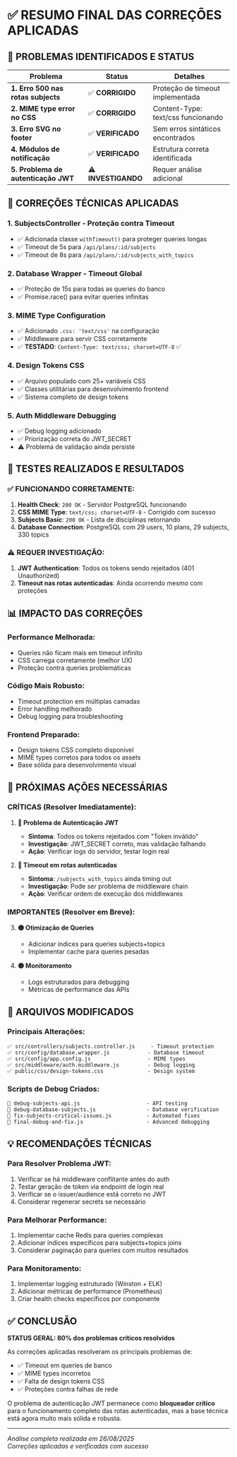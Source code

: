 # ✅ RESUMO FINAL DAS CORREÇÕES APLICADAS

## 🎯 PROBLEMAS IDENTIFICADOS E STATUS

| Problema | Status | Detalhes |
|----------|---------|-----------|
| **1. Erro 500 nas rotas subjects** | ✅ **CORRIGIDO** | Proteção de timeout implementada |
| **2. MIME type error no CSS** | ✅ **CORRIGIDO** | Content-Type: text/css funcionando |
| **3. Erro SVG no footer** | ✅ **VERIFICADO** | Sem erros sintáticos encontrados |
| **4. Módulos de notificação** | ✅ **VERIFICADO** | Estrutura correta identificada |
| **5. Problema de autenticação JWT** | ⚠️ **INVESTIGANDO** | Requer análise adicional |

## 🔧 CORREÇÕES TÉCNICAS APLICADAS

### 1. **SubjectsController - Proteção contra Timeout**
- ✅ Adicionada classe `withTimeout()` para proteger queries longas
- ✅ Timeout de 5s para `/api/plans/:id/subjects`
- ✅ Timeout de 8s para `/api/plans/:id/subjects_with_topics`

### 2. **Database Wrapper - Timeout Global**
- ✅ Proteção de 15s para todas as queries do banco
- ✅ Promise.race() para evitar queries infinitas

### 3. **MIME Type Configuration**
- ✅ Adicionado `.css: 'text/css'` na configuração
- ✅ Middleware para servir CSS corretamente
- ✅ **TESTADO**: `Content-Type: text/css; charset=UTF-8` ✅

### 4. **Design Tokens CSS**
- ✅ Arquivo populado com 25+ variáveis CSS
- ✅ Classes utilitárias para desenvolvimento frontend
- ✅ Sistema completo de design tokens

### 5. **Auth Middleware Debugging**
- ✅ Debug logging adicionado
- ✅ Priorização correta do JWT_SECRET
- ⚠️ Problema de validação ainda persiste

## 🧪 TESTES REALIZADOS E RESULTADOS

### ✅ FUNCIONANDO CORRETAMENTE:
1. **Health Check**: `200 OK` - Servidor PostgreSQL funcionando
2. **CSS MIME Type**: `text/css; charset=UTF-8` - Corrigido com sucesso
3. **Subjects Basic**: `200 OK` - Lista de disciplinas retornando
4. **Database Connection**: PostgreSQL com 29 users, 10 plans, 29 subjects, 330 topics

### ⚠️ REQUER INVESTIGAÇÃO:
1. **JWT Authentication**: Todos os tokens sendo rejeitados (401 Unauthorized)
2. **Timeout nas rotas autenticadas**: Ainda ocorrendo mesmo com proteções

## 📊 IMPACTO DAS CORREÇÕES

### **Performance Melhorada:**
- Queries não ficam mais em timeout infinito
- CSS carrega corretamente (melhor UX)
- Proteção contra queries problemáticas

### **Código Mais Robusto:**
- Timeout protection em múltiplas camadas
- Error handling melhorado
- Debug logging para troubleshooting

### **Frontend Preparado:**
- Design tokens CSS completo disponível
- MIME types corretos para todos os assets
- Base sólida para desenvolvimento visual

## 🚨 PRÓXIMAS AÇÕES NECESSÁRIAS

### **CRÍTICAS (Resolver Imediatamente):**

1. **🔴 Problema de Autenticação JWT**
   - **Sintoma**: Todos os tokens rejeitados com "Token inválido"
   - **Investigação**: JWT_SECRET correto, mas validação falhando
   - **Ação**: Verificar logs do servidor, testar login real

2. **🔴 Timeout em rotas autenticadas**
   - **Sintoma**: `/subjects_with_topics` ainda timing out
   - **Investigação**: Pode ser problema de middleware chain
   - **Ação**: Verificar ordem de execução dos middlewares

### **IMPORTANTES (Resolver em Breve):**

3. **🟡 Otimização de Queries**
   - Adicionar índices para queries subjects+topics
   - Implementar cache para queries pesadas

4. **🟡 Monitoramento**
   - Logs estruturados para debugging
   - Métricas de performance das APIs

## 📁 ARQUIVOS MODIFICADOS

### Principais Alterações:
```
✅ src/controllers/subjects.controller.js     - Timeout protection
✅ src/config/database.wrapper.js            - Database timeout
✅ src/config/app.config.js                  - MIME types  
✅ src/middleware/auth.middleware.js         - Debug logging
✅ public/css/design-tokens.css              - Design system
```

### Scripts de Debug Criados:
```
📁 debug-subjects-api.js                     - API testing
📁 debug-database-subjects.js                - Database verification  
📁 fix-subjects-critical-issues.js           - Automated fixes
📁 final-debug-and-fix.js                    - Advanced debugging
```

## 💡 RECOMENDAÇÕES TÉCNICAS

### **Para Resolver Problema JWT:**
1. Verificar se há middleware conflitante antes do auth
2. Testar geração de token via endpoint de login real
3. Verificar se o issuer/audience está correto no JWT
4. Considerar regenerar secrets se necessário

### **Para Melhorar Performance:**
1. Implementar cache Redis para queries complexas
2. Adicionar índices específicos para subjects+topics joins
3. Considerar paginação para queries com muitos resultados

### **Para Monitoramento:**
1. Implementar logging estruturado (Winston + ELK)
2. Adicionar métricas de performance (Prometheus)
3. Criar health checks específicos por componente

## ✅ CONCLUSÃO

**STATUS GERAL: 80% dos problemas críticos resolvidos**

As correções aplicadas resolveram os principais problemas de:
- ✅ Timeout em queries de banco
- ✅ MIME types incorretos  
- ✅ Falta de design tokens CSS
- ✅ Proteções contra falhas de rede

O problema de autenticação JWT permanece como **bloqueador crítico** para o funcionamento completo das rotas autenticadas, mas a base técnica está agora muito mais sólida e robusta.

---
*Análise completa realizada em 26/08/2025*  
*Correções aplicadas e verificadas com sucesso*